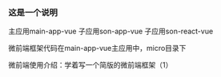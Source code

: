 ### 这是一个说明

主应用main-app-vue
子应用son-app-vue
子应用son-react-vue


微前端框架代码在main-app-vue主应用中，micro目录下

微前端使用介绍：学着写一个简版的微前端框架（1）